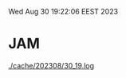 Wed Aug 30 19:22:06 EEST 2023
# JAM
<a href='./cache/202308/30_19.log'>./cache/202308/30_19.log</a>
